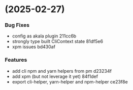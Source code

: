 #  (2025-02-27)


### Bug Fixes

* config as akala plugin 211cc6b
* strongly type built CliContext state 81df5e6
* xpm issues bd430af


### Features

* add cli npm and yarn helpers from pm d23234f
* add xpm (but not leverage it yet) 84f1def
* export cli-helper, yarn-helper  and npm-helper ce23f8e



